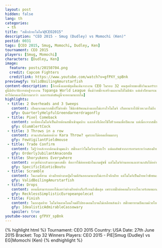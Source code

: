 ```yaml
---
layout: post
hidden: false
lang: th
categories:
 - th
title: "สมั๊กปะทะโมโมจิ@CEO2015"
description: "CEO 2015 - Smug (Dudley) vs Momochi (Ken)"
postid: 0031
tags: [CEO 2015, Smug, Momochi, Dudley, Ken]
tournament: CEO 2015
players: [Smug, Momochi]
characters: [Dudley, Ken]
image:
  feature: posts/20150704.png
  credit: Capcom Fighters
  creditlink: https://www.youtube.com/watch?v=gfPXY_spBnk
previewgfy: ValidBoilingAmurstarfish
content-description: [อีกหนึ่งแมทช์สุดตื่นเต้นจากงาน CEO ในรอบ 32 คนสุดท้ายของฝั่งวินเนอร์ระหว่างสมั๊กและโมโมจิ 
คู่นี้มีประวัติการต่อสู้จากงาน Topanga World League ที่แม้ว่าสมั๊กจะสร้างผลงานได้ไม่ดีนัก แต่เค้าก็สามารถเอาชนะโมโมจิไปได้ด้วยคะแนน 5-4 
ทำให้คาดเดาได้ยากมากว่า ผลการแข่งขันคู่นี้จะออกมาแบบใด]
highlights:
 - title: 2 Overheads and 3 Sweeps
   content: เปิดมาเกมแรกสมั๊กก็ไม่รอช้า ใช้มิกซ์อัพบนล่างแบบไม่เกรงใจโมโมจิ เก็บยกแรกไปด้วยเวลาไม่ถึง 20 วินาที
   gfy: QuarterlyHelpfulGreendarnerdragonfly
 - title: Pixel Comeback
   content: ยกที่สองโมโมจิเป็นฝ่ายต้อนสมั๊กเข้ามุมบ้าง และเค้าก็เลือกใช้โชริวเคนเพื่อปิดเกม แต่เนื่องจากสมั๊กก้มลงป้องกันได้ทัน ทำให้ฮิตสุดท้ายไม่โดนและรอดชีวิตมาได้ สมั๊กจึงสวนกลับไปได้หนึ่งคอมโบ ทางฝั่งโมโมจิเดาว่าสมั๊กจะต้องบุกต่อแน่ จึงลุกขึ้นมาด้วยโชริวเคน แต่สมั๊กกลับแบ็คแดชออกมาและสวนกลับด้วยคอมโบเรดโฟกัสอัลตร้า ขโมยเกมแรกจากโมโมจิไปด้วยความรวดเร็ว
   gfy: GlumAlertCock
 - title: 3 Throws in a row
   content: สวนกลับก้มต่อยด้วย Kara Throw? คุมระยะได้ยอดเยี่ยมมากๆ
   gfy: FewVigilantFieldmouse
 - title: Trade Confirm
   content: ไม่รู้ว่าหลังจากต้อนเข้ามุมแล้ว สมั๊กเดาว่าโมโมจิจะทำอะไร แต่ผลลัพธ์จากการเทรดระหว่างสองฝ่ายทำให้สมั๊กต่อคอมโบจนโมโมจิสตัน และเข้าสู่แมทช์พ้อยได้
   gfy: OrderlyJubilantAnaconda
 - title: Shoryukens Everywhere
   content: อาวุธที่น่ากลัวมากๆของสมั๊ก คือการใช้ต่อยหนักในเกมฟูซซี่ แต่โมโมจิอ่านออกและสวนกลับได้อย่างสวยงาม และในจังหวะสุดท้ายสมั๊กก็ตัดสินใจลุกขึ้นมาด้วยโชริวเคนและแพ้ไปแบบเดียวกับโมโมจิในเกมแรก
   gfy: SpecificIdioticBoutu
 - title: Scramble
   content: ในเกมที่สาม ต่างฝ่ายต่างกดปุ่มโจมตีกันออกมาแบบไม่เกรงใจอีกฝ่าย แต่โมโมจิเป็นฝ่ายคว้าชัยชนะยกแรกมาได้ก่อน
   gfy: ValidBoilingAmurstarfish
 - title: Drops
   content: ตอนนี้สามารถบอกได้เลยว่าต่างฝ่ายต่างก็เกร็งจนถึงขีดสุด เพราะสมั๊กต่อคอมโบจากโอเวอร์เฮดพลาด แต่ทางฝ่ายโมโมจิก็ลงโทษกลับด้วยก้มเตะเบาเท่านั้น สุดท้ายสมั๊กเป็นฝ่ายเอาชนะไปได้ เข้าสู่ยกสุดท้าย
   gfy: RecklessSimplisticEuropeanpolecat
 - title: Finish
   content: ในยกสุดท้าย โมโมจิพลาดโดนโจมตีไปสองคอมโบจนไม่เหลือพลังแล้ว สมั๊กพยายามปิดเกมด้วยโอเวอร์เฮด แต่กะพลังผิดพลาดและปล่อยให้โมโมจิหนีออกมาได้ ฝ่ายโมโมจิที่ได้โอกาสเป็นฝ่ายบุกกพยายามโจมตีด้วยครอสอัพทัตสึมากิ แต่กะจังหวะผิดพลาดโจมตีไม่โดนและแก้ด้วยการโชริวเคนทันที ทางฝ่ายสมั๊กยังคงใจเย็นป้องกันโชริวเคนได้สำเร็จและต่อยเบาสวนคืนไปเพราะคิดว่าน่าจะจบแล้ว แต่เคนยังไม่ตายและหนีรอดไปได้อีกครั้ง! อย่างไรก็ตาม สมั๊กก็คว้าเอาชัยชนะมาได้ในที่สุด
   gfy: IdealisticAdmirableCassowary
   spoiler: true
youtube-source: gfPXY_spBnk
---
```


{% highlight html %}
Tournament: CEO 2015
Country: USA
Date: 27th June 2015
Bracket: Top 32 Winners
Players: CEO 2015 - PIE|Smug (Dudley) vs EG|Momochi (Ken)
{% endhighlight %}